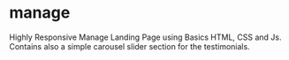 # manage
Highly Responsive Manage Landing Page using Basics HTML, CSS and Js. Contains also a simple carousel slider section for the testimonials.
